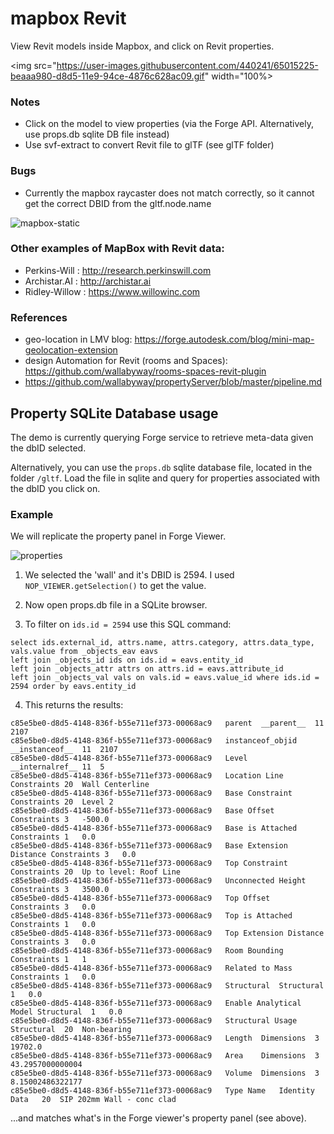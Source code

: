 # mapbox Revit
View Revit models inside Mapbox, and click on Revit properties.

<img src="https://user-images.githubusercontent.com/440241/65015225-beaaa980-d8d5-11e9-94ce-4876c628ac09.gif" width="100%>

### Notes

- Click on the model to view properties (via the Forge API. Alternatively, use props.db sqlite DB file instead)
- Use svf-extract to convert Revit file to glTF (see glTF folder)


### Bugs
- Currently the mapbox raycaster does not match correctly, so it cannot get the correct DBID from the gltf.node.name


![mapbox-static](https://user-images.githubusercontent.com/440241/65015291-ef8ade80-d8d5-11e9-99e9-d3a5d221f6ca.jpg)


### Other examples of MapBox with Revit data:

- Perkins-Will : http://research.perkinswill.com
- Archistar.AI : http://archistar.ai
- Ridley-Willow : https://www.willowinc.com

### References

- geo-location in LMV blog: https://forge.autodesk.com/blog/mini-map-geolocation-extension
- design Automation for Revit (rooms and Spaces): https://github.com/wallabyway/rooms-spaces-revit-plugin
- https://github.com/wallabyway/propertyServer/blob/master/pipeline.md

## Property SQLite Database usage

The demo is currently querying Forge service to retrieve meta-data given the dbID selected.

Alternatively, you can use the `props.db` sqlite database file, located in the folder `/gltf`.  Load the file in sqlite and query for properties associated with the dbID you click on.

### Example

We will replicate the property panel in Forge Viewer.

![properties](https://user-images.githubusercontent.com/440241/65016868-2a8f1100-d8da-11e9-9461-1f4905ca679b.jpg)

1. We selected the 'wall' and it's DBID is 2594.  I used `NOP_VIEWER.getSelection()` to get the value.


2. Now open props.db file in a SQLite browser.

3. To filter on `ids.id = 2594` use this SQL command:

```
select ids.external_id, attrs.name, attrs.category, attrs.data_type, vals.value from _objects_eav eavs
left join _objects_id ids on ids.id = eavs.entity_id 
left join _objects_attr attrs on attrs.id = eavs.attribute_id
left join _objects_val vals on vals.id = eavs.value_id where ids.id = 2594 order by eavs.entity_id
```

4.  This returns the results:

```
c85e5be0-d8d5-4148-836f-b55e711ef373-00068ac9	parent	__parent__	11	2107
c85e5be0-d8d5-4148-836f-b55e711ef373-00068ac9	instanceof_objid	__instanceof__	11	2107
c85e5be0-d8d5-4148-836f-b55e711ef373-00068ac9	Level	__internalref__	11	5
c85e5be0-d8d5-4148-836f-b55e711ef373-00068ac9	Location Line	Constraints	20	Wall Centerline
c85e5be0-d8d5-4148-836f-b55e711ef373-00068ac9	Base Constraint	Constraints	20	Level 2
c85e5be0-d8d5-4148-836f-b55e711ef373-00068ac9	Base Offset	Constraints	3	-500.0
c85e5be0-d8d5-4148-836f-b55e711ef373-00068ac9	Base is Attached	Constraints	1	0.0
c85e5be0-d8d5-4148-836f-b55e711ef373-00068ac9	Base Extension Distance	Constraints	3	0.0
c85e5be0-d8d5-4148-836f-b55e711ef373-00068ac9	Top Constraint	Constraints	20	Up to level: Roof Line
c85e5be0-d8d5-4148-836f-b55e711ef373-00068ac9	Unconnected Height	Constraints	3	3500.0
c85e5be0-d8d5-4148-836f-b55e711ef373-00068ac9	Top Offset	Constraints	3	0.0
c85e5be0-d8d5-4148-836f-b55e711ef373-00068ac9	Top is Attached	Constraints	1	0.0
c85e5be0-d8d5-4148-836f-b55e711ef373-00068ac9	Top Extension Distance	Constraints	3	0.0
c85e5be0-d8d5-4148-836f-b55e711ef373-00068ac9	Room Bounding	Constraints	1	1
c85e5be0-d8d5-4148-836f-b55e711ef373-00068ac9	Related to Mass	Constraints	1	0.0
c85e5be0-d8d5-4148-836f-b55e711ef373-00068ac9	Structural	Structural	1	0.0
c85e5be0-d8d5-4148-836f-b55e711ef373-00068ac9	Enable Analytical Model	Structural	1	0.0
c85e5be0-d8d5-4148-836f-b55e711ef373-00068ac9	Structural Usage	Structural	20	Non-bearing
c85e5be0-d8d5-4148-836f-b55e711ef373-00068ac9	Length	Dimensions	3	19702.0
c85e5be0-d8d5-4148-836f-b55e711ef373-00068ac9	Area	Dimensions	3	43.2957000000004
c85e5be0-d8d5-4148-836f-b55e711ef373-00068ac9	Volume	Dimensions	3	8.15002486322177
c85e5be0-d8d5-4148-836f-b55e711ef373-00068ac9	Type Name	Identity Data	20	SIP 202mm Wall - conc clad

```

...and matches what's in the Forge viewer's property panel (see above).


